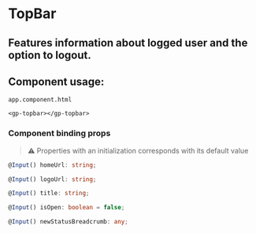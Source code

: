 # TopBar #

## Features information about logged user and the option to logout. ##

## Component usage: ##

`app.component.html`

```
<gp-topbar></gp-topbar>

```

### Component binding props ###

> ⚠️ Properties with an initialization corresponds with its default value

```typescript
@Input() homeUrl: string;
```

```typescript
@Input() logoUrl: string;
```

```typescript
@Input() title: string;
```
```typescript
@Input() isOpen: boolean = false;
```
```typescript
@Input() newStatusBreadcrumb: any;
```

